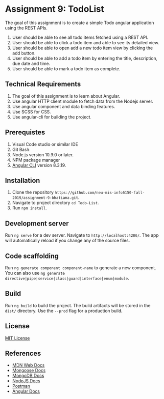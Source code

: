 # Assignment 9: TodoList

The goal of this assignment is to create a simple Todo angular application using the REST APIs.

1. User should be able to see all todo items fetched using a REST API.
2. User should be able to click a todo item and able to see its detailed view.
3. User should be able to open add a new todo item view by clicking the add button.
4. User should be able to add a todo item by entering the title, description, due date and time.
5. User should be able to mark a todo item as complete.

## Technical Requirements

1. The goal of this assignment is to learn about Angular.
2. Use angular HTTP client module to fetch data from the Nodejs server.
3. Use angular component and data binding features.
4. Use SCSS for CSS.
5. Use angular-cli for building the project.

## Prerequistes
1. Visual Code studio or similar IDE
2. Git Bash
3. Node.js version 10.9.0 or later.
4. NPM package manager
5. [Angular CLI](https://github.com/angular/angular-cli) version 8.3.19.


## Installation
1. Clone the repository `https://github.com/neu-mis-info6150-fall-2019/assignment-9-bhatiama.git`.
2. Navigate to project directory `cd Todo-List`.
3. Run `npm install`.

## Development server

Run `ng serve` for a dev server. Navigate to `http://localhost:4200/`. The app will automatically reload if you change any of the source files.

## Code scaffolding

Run `ng generate component component-name` to generate a new component. You can also use `ng generate directive|pipe|service|class|guard|interface|enum|module`.

## Build

Run `ng build` to build the project. The build artifacts will be stored in the `dist/` directory. Use the `--prod` flag for a production build.

## License
[MIT License](https://opensource.org/licenses/MIT)

## References
* [MDN Web Docs](https://developer.mozilla.org/en-US/docs/)
* [Mongoose Docs](https://mongoosejs.com/)
* [MongoDB Docs](https://docs.mongodb.com/)
* [NodeJS Docs](https://nodejs.org/en/)
* [Postman](https://www.getpostman.com/)
* [Angular Docs](https://angular.io/)
